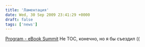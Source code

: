 ```yaml
---
title: 'Ламентация'
date: Wed, 30 Sep 2009 23:41:29 +0000
draft: false
tags: ['news']
---
```


[Program - eBook Summit](http://www.mediabistro.com/ebooksummit/program.asp) Не TOC, конечно, но я бы съездил ((
